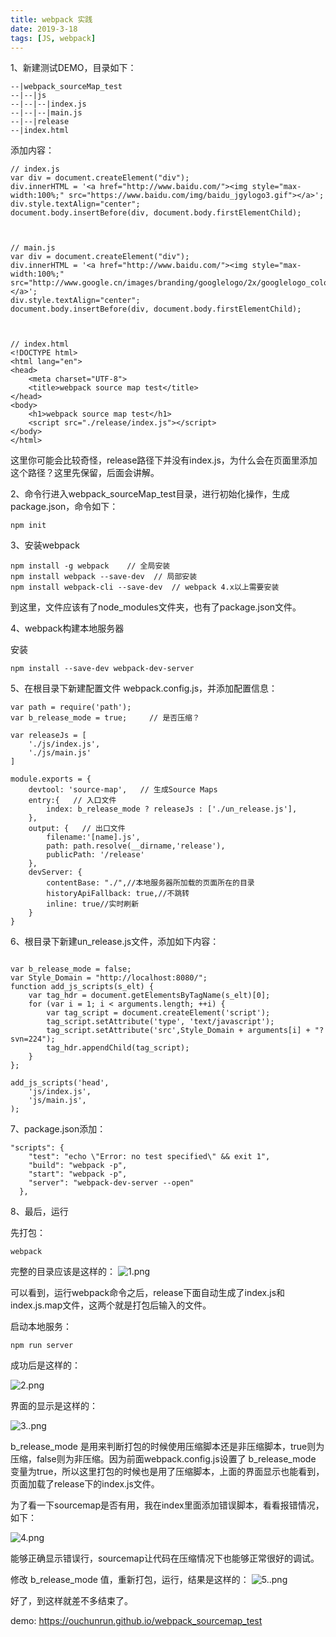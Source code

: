 ```yaml
---
title: webpack 实践
date: 2019-3-18
tags: [JS, webpack] 
---
```



1、新建测试DEMO，目录如下：

```
--|webpack_sourceMap_test
--|--|js
--|--|--|index.js
--|--|--|main.js
--|--|release
--|index.html
```

<!--more-->


添加内容：

```
// index.js
var div = document.createElement("div");
div.innerHTML = '<a href="http://www.baidu.com/"><img style="max-width:100%;" src="https://www.baidu.com/img/baidu_jgylogo3.gif"></a>';
div.style.textAlign="center";
document.body.insertBefore(div, document.body.firstElementChild);



// main.js
var div = document.createElement("div");
div.innerHTML = '<a href="http://www.baidu.com/"><img style="max-width:100%;" src="http://www.google.cn/images/branding/googlelogo/2x/googlelogo_color_272x92dp.png"></a>';
div.style.textAlign="center";
document.body.insertBefore(div, document.body.firstElementChild);



// index.html
<!DOCTYPE html>
<html lang="en">
<head>
    <meta charset="UTF-8">
    <title>webpack source map test</title>
</head>
<body>
    <h1>webpack source map test</h1>
    <script src="./release/index.js"></script>
</body>
</html>

```
这里你可能会比较奇怪，release路径下并没有index.js，为什么会在页面里添加这个路径？这里先保留，后面会讲解。



2、命令行进入webpack_sourceMap_test目录，进行初始化操作，生成package.json，命令如下：
```
npm init
```

3、安装webpack
```
npm install -g webpack    // 全局安装
npm install webpack --save-dev  // 局部安装
npm install webpack-cli --save-dev  // webpack 4.x以上需要安装
```

到这里，文件应该有了node_modules文件夹，也有了package.json文件。


4、webpack构建本地服务器

安装
```
npm install --save-dev webpack-dev-server
```



5、在根目录下新建配置文件 webpack.config.js，并添加配置信息：

```
var path = require('path');
var b_release_mode = true;     // 是否压缩？

var releaseJs = [
    './js/index.js',
    './js/main.js'
]

module.exports = {
    devtool: 'source-map',   // 生成Source Maps
    entry:{   // 入口文件
        index: b_release_mode ? releaseJs : ['./un_release.js'],
    },
    output: {   // 出口文件  
        filename:'[name].js',
        path: path.resolve(__dirname,'release'),
        publicPath: '/release'
    },
    devServer: {
        contentBase: "./",//本地服务器所加载的页面所在的目录
        historyApiFallback: true,//不跳转
        inline: true//实时刷新
    }
}  
```

6、根目录下新建un_release.js文件，添加如下内容：
```

var b_release_mode = false;
var Style_Domain = "http://localhost:8080/";
function add_js_scripts(s_elt) {
    var tag_hdr = document.getElementsByTagName(s_elt)[0];
    for (var i = 1; i < arguments.length; ++i) {
        var tag_script = document.createElement('script');
        tag_script.setAttribute('type', 'text/javascript');
        tag_script.setAttribute('src',Style_Domain + arguments[i] + "?svn=224");
        tag_hdr.appendChild(tag_script);
    }
};

add_js_scripts('head',
    'js/index.js',
    'js/main.js',
);

```

7、package.json添加：
```
"scripts": {
    "test": "echo \"Error: no test specified\" && exit 1",
    "build": "webpack -p",
    "start": "webpack -p",
    "server": "webpack-dev-server --open"
  },
```

8、最后，运行

先打包：
```
webpack  
```

完整的目录应该是这样的：
![1.png](https://i.loli.net/2019/03/18/5c8f0b896daf6.png)


可以看到，运行webpack命令之后，release下面自动生成了index.js和index.js.map文件，这两个就是打包后输入的文件。


启动本地服务：
```
npm run server    
```

成功后是这样的：

![2.png](https://i.loli.net/2019/03/18/5c8f0b8988a80.png)

界面的显示是这样的：

![3..png](https://i.loli.net/2019/03/18/5c8f0b898fc71.png)

b_release_mode 是用来判断打包的时候使用压缩脚本还是非压缩脚本，true则为压缩，false则为非压缩。因为前面webpack.config.js设置了 b_release_mode 变量为true，所以这里打包的时候也是用了压缩脚本，上面的界面显示也能看到，页面加载了release下的index.js文件。


为了看一下sourcemap是否有用，我在index里面添加错误脚本，看看报错情况，如下：

![4.png](https://i.loli.net/2019/03/18/5c8f0b898abc5.png)

能够正确显示错误行，sourcemap让代码在压缩情况下也能够正常很好的调试。




修改 b_release_mode 值，重新打包，运行，结果是这样的：
![5..png](https://i.loli.net/2019/03/18/5c8f0b89a261e.png)

好了，到这样就差不多结束了。

demo: https://ouchunrun.github.io/webpack_sourcemap_test

